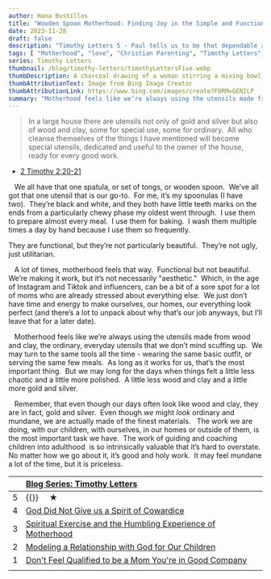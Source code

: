 ```yaml
---
author: Hana Bustillos
title: "Wooden Spoon Motherhood: Finding Joy in the Simple and Functional"
date: 2023-11-28
draft: false
description: "Timothy Letters 5 - Paul tells us to be that dependable and capable wooden spoon"
tags: [ "Motherhood", "love", "Christian Parenting", "Timothy Letters", "Wooden Spoon Motherhood" ]
series: Timothy Letters
thumbnail: /blog/timothy-letters/timothyLettersFive.webp
thumbDescription: A charcoal drawing of a woman stirring a mixing bowl using a wooden spoon
thumbAttributionText: Image from Bing Image Creator
thumbAttributionLink: https://www.bing.com/images/create?FORM=GENILP
summary: "Motherhood feels like we’re always using the utensils made from wood and clay, the ordinary, everyday utensils that we don’t mind scuffing up.  We may turn to the same tools all the time - wearing the same basic outfit, or serving the same few meals.  As long as it works for us, that’s the most important thing."
---
```



> In a large house there are utensils not only of gold and silver but also of wood and clay, some for special use, some for ordinary.  All who cleanse themselves of the things I have mentioned will become special utensils, dedicated and useful to the owner of the house, ready for every good work.

- [2 Timothy 2:20-21][verse]

&nbsp;&nbsp;  We all have that one spatula, or set of tongs, or wooden spoon.  We’ve all got that one utensil that is our go-to.  For me, it’s my spoonulas (I have two).  They’re black and white, and they both have little teeth marks on the ends from a particularly chewy phase my oldest went through.  I use them to prepare almost every meal.  I use them for baking.  I wash them multiple times a day by hand because I use them so frequently.

They are functional, but they’re not particularly beautiful.  They’re not ugly, just utilitarian.

&nbsp;&nbsp;  A lot of times, motherhood feels that way.  Functional but not beautiful.  We’re making it work, but it’s not necessarily "aesthetic."  Which, in the age of Instagram and Tiktok and influencers, can be a bit of a sore spot for a lot of moms who are already stressed about everything else.  We just don’t have time and energy to make ourselves, our homes, our everything look perfect (and there’s a lot to unpack about why that’s our job anyways, but I’ll leave that for a later date).

&nbsp;&nbsp;  Motherhood feels like we’re always using the utensils made from wood and clay, the ordinary, everyday utensils that we don’t mind scuffing up.  We may turn to the same tools all the time - wearing the same basic outfit, or serving the same few meals.  As long as it works for us, that’s the most important thing.  But we may long for the days when things felt a little less chaotic and a little more polished.  A little less wood and clay and a little more gold and silver.

&nbsp;&nbsp;  Remember, that even though our days often look like wood and clay, they are in fact, gold and silver.  Even though *we* might *look* ordinary and mundane, we are actually made of the finest materials.   The work we are doing, with our children, with ourselves, in our homes or outside of them, is the most important task we have.  The work of guiding and coaching children into adulthood  is so intrinsically valuable that it’s hard to overstate.  No matter how we go about it, it’s good and holy work.  It may feel mundane a lot of the time, but it is priceless.


|    | [Blog Series: Timothy Letters][seriesTimothyLetters]                  |
|:-- |:------------------------------------------------------------------    |
| 5  |  {{<param title>}}  &nbsp; &nbsp; ★                                  |
| 4  | [God Did Not Give us a Spirit of Cowardice][timL4]                   |
| 3  | [Spiritual Exercise and the Humbling Experience of Motherhood][timL3] |
| 2  | [Modeling a Relationship with God for Our Children][timL2]            |
| 1  | [Don\'t Feel Qualified to be a Mom You\'re in Good Company][timL1]    |
|    |                                                                       |


[verse]: "https://www.biblegateway.com/passage/?search=2%20Timothy%202:20-21&version=NRSVA"
[seriesTimothyLetters]: /tags/timothy-letters/
[TIML4]: /blog/timothy-letters-four/
[TIML3]: /blog/timothy-letters-three/
[TIML2]: /blog/timothy-letters-two/
[TIML1]: /blog/timothy-letters-one/